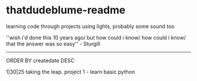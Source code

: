 # thatdudeblume-readme

learning code through projects using lights, probably some sound too

''wish i'd done this 10 years ago/ but how could i know/ how could i know/ that the answer was so easy'' - Sturgill

---------------------------------------------------------------------------------------------------------------------------------------
ORDER BY createdate DESC

1|30|25  taking the leap. project 1 - learn basic python
